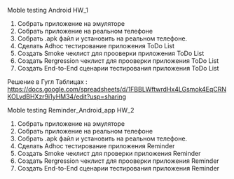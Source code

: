 Moble testing Android
HW_1

1) Собрать приложение на эмуляторе
2) Собрать приложение на реальном телефоне
3) Собрать .apk файл и установить на реальном телефоне.
4) Сделать Adhoc тестирование приложения ToDo List
5) Создать Smoke чеклист для прооверки приложения ToDo List
6) Создать Rergression чеклист для прооверки приложения ToDo List
7) Создать End-to-End сценарии тестирования приложения ToDo List

Решение в Гугл Таблицах : https://docs.google.com/spreadsheets/d/1FBBLWftwrdHx4LGsmok4EqCRNKOLvdBHXzr9i1yHM34/edit?usp=sharing

Moble testing Reminder_Android_app
HW_2

1) Собрать приложение на эмуляторе
2) Собрать приложение на реальном телефоне
3) Собрать .apk файл и установить на реальном телефоне.
4) Сделать Adhoc тестирование приложения Reminder
5) Создать Smoke чеклист для проверки приложения Reminder
6) Создать Rergression чеклист для прооверки приложения Reminder
7) Создать End-to-End сценарии тестирования приложения Reminder
